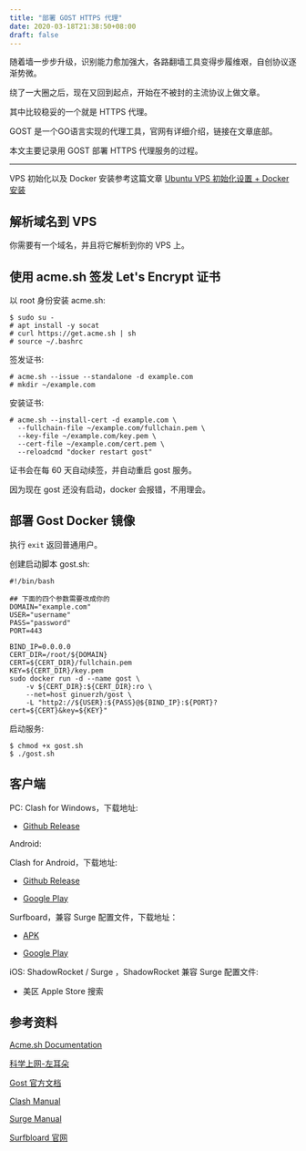 ```yaml
---
title: "部署 GOST HTTPS 代理"
date: 2020-03-18T21:38:50+08:00
draft: false
---
```


随着墙一步步升级，识别能力愈加强大，各路翻墙工具变得步履维艰，自创协议逐渐势微。

绕了一大圈之后，现在又回到起点，开始在不被封的主流协议上做文章。

其中比较稳妥的一个就是 HTTPS 代理。

GOST 是一个GO语言实现的代理工具，官网有详细介绍，链接在文章底部。

本文主要记录用 GOST 部署 HTTPS 代理服务的过程。

---

VPS 初始化以及 Docker 安装参考这篇文章 [Ubuntu VPS 初始化设置 + Docker安装](/posts/ubuntu-server-initiation-and-docker-installation)

## 解析域名到 VPS

你需要有一个域名，并且将它解析到你的 VPS 上。

## 使用 acme.sh 签发 Let's Encrypt 证书

以 root 身份安装 acme.sh:

    $ sudo su -
    # apt install -y socat
    # curl https://get.acme.sh | sh
    # source ~/.bashrc

签发证书:

    # acme.sh --issue --standalone -d example.com
    # mkdir ~/example.com

安装证书:

    # acme.sh --install-cert -d example.com \
      --fullchain-file ~/example.com/fullchain.pem \
      --key-file ~/example.com/key.pem \
      --cert-file ~/example.com/cert.pem \
      --reloadcmd "docker restart gost"

证书会在每 60 天自动续签，并自动重启 gost 服务。

因为现在 gost 还没有启动，docker 会报错，不用理会。

## 部署 Gost Docker 镜像

执行 `exit` 返回普通用户。

创建启动脚本 gost.sh:

    #!/bin/bash

    ## 下面的四个参数需要改成你的
    DOMAIN="example.com"
    USER="username"
    PASS="password"
    PORT=443

    BIND_IP=0.0.0.0
    CERT_DIR=/root/${DOMAIN}
    CERT=${CERT_DIR}/fullchain.pem
    KEY=${CERT_DIR}/key.pem
    sudo docker run -d --name gost \
        -v ${CERT_DIR}:${CERT_DIR}:ro \
        --net=host ginuerzh/gost \
        -L "http2://${USER}:${PASS}@${BIND_IP}:${PORT}?cert=${CERT}&key=${KEY}"

启动服务:

    $ chmod +x gost.sh
    $ ./gost.sh

## 客户端

PC: Clash for Windows，下载地址:

*  [Github Release](https://github.com/Fndroid/clash_for_windows_pkg/releases)

Android:

Clash for Android，下载地址:

* [Github Release](https://github.com/Kr328/ClashForAndroid/releases)

* [Google Play](https://play.google.com/store/apps/details?id=com.github.kr328.clash)

Surfboard，兼容 Surge 配置文件，下载地址：

* [APK](https://apkpure.com/surfboard/com.getsurfboard)

* [Google Play](https://play.google.com/store/apps/details?id=com.getsurfboard)

iOS: ShadowRocket / Surge ，ShadowRocket 兼容 Surge 配置文件:

* 美区 Apple Store 搜索

## 参考资料

[Acme.sh Documentation](https://github.com/acmesh-official/acme.sh)

[科学上网-左耳朵](https://haoel.github.io/)

[Gost 官方文档](https://docs.ginuerzh.xyz/gost/tls/)

[Clash Manual](https://github.com/Dreamacro/clash)

[Surge Manual](https://manual.nssurge.com/)

[Surfbloard 官网](https://manual.getsurfboard.com/)

